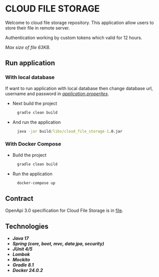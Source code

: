 # CLOUD FILE STORAGE
Welcome to cloud file storage repository. This application allow users to store their file in remote server.

Authentication working by custom tokens which valid for 12 hours.

*Max size of file 63KB.*
## Run application 
### With local database
If want to run application with local database then change database url, username and password in [*application.properites*](src/main/resources/application.properties).
- Next build the project
  ```cmd
    gradle clean build
  ```
- And run the application
  ```cmd
    java -jar build/libs/cloud_file_storage-1.0.jar
  ```

### With Docker Compose
- Build the project
  ```cmd 
    gradle clean build
  ```
- Run the application
  ```cmd
    docker-compose up
  ```

## Contract
OpenApi 3.0 specification for Cloud File Storage is in [file](CloudFileStorageSpecification.yaml).

## Technologies
- ***Java 17***
- ***Spring (core, boot, mvc, data jpa, security)***
- ***JUnit 4/5***
- ***Lombok***
- ***Mockito***
- ***Gradle 8.1***
- ***Docker 24.0.2***